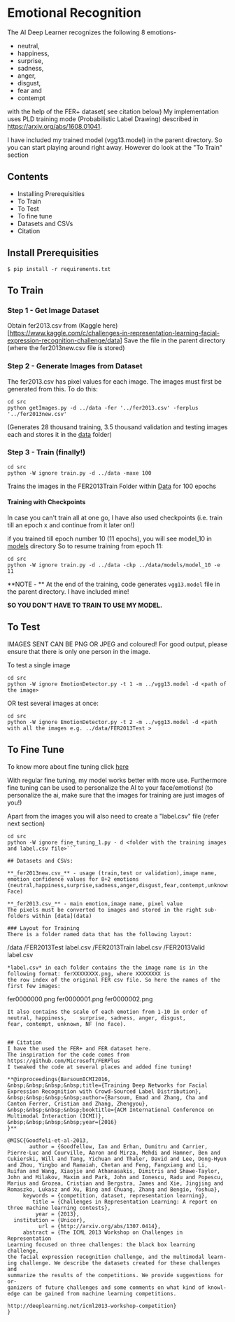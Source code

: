 # Emotional Recognition

The AI Deep Learner recognizes the following 8 emotions-

* neutral, 
* happiness,
* surprise, 
* sadness, 
* anger, 
* disgust, 
* fear and
* contempt

with the help of the FER+ dataset( see citation below)
My implementation uses PLD training mode (Probabilistic Label Drawing) described in https://arxiv.org/abs/1608.01041.

I have included my trained model (vgg13.model) in the parent directory. So you can start playing around right away. 
However do look at the "To Train" section

## Contents
* Installing Prerequisities
* To Train
* To Test
* To fine tune
* Datasets and CSVs
* Citation

## Install Prerequisities
```$ pip install -r requirements.txt```

## To Train

### Step 1 - Get Image Dataset

Obtain fer2013.csv from (Kaggle here)
[https://www.kaggle.com/c/challenges-in-representation-learning-facial-expression-recognition-challenge/data]
Save the file in the parent directory (where the fer2013new.csv file is stored)

### Step 2 - Generate Images from Dataset
The fer2013.csv has pixel values for each image. The images must first be generated from this. To do this:
```
cd src
python getImages.py -d ../data -fer '../fer2013.csv' -ferplus '../fer2013new.csv'
``` 
(Generates 28 thousand training, 3.5 thousand validation and testing images each and stores it in the [data](data) folder)

###  Step 3 - Train (finally!)
```
cd src
python -W ignore train.py -d ../data -maxe 100
```
Trains the images in the FER2013Train Folder within [Data](data) for 100 epochs

#### Training with Checkpoints
In case you can't train all at one go, I have also used checkpoints (i.e. train till an epoch x and continue from it later on!)

if you trained till epoch number 10 (11 epochs), you will see model_10 in [models](data/models) directory
So to resume training from epoch 11:
```
cd src
python -W ignore train.py -d ../data -ckp ../data/models/model_10 -e 11
```

**NOTE - ** At the end of the training, code generates `vgg13.model` file in the parent directory. I have included mine!

**SO YOU DON'T HAVE TO TRAIN TO USE MY MODEL.**

## To Test

IMAGES SENT CAN BE PNG OR JPEG and coloured!
For good output, please ensure that there is only one person in the image.

To test a single image 
```
cd src
python -W ignore EmotionDetector.py -t 1 -m ../vgg13.model -d <path of the image>
```
OR test several images at once:
```
cd src
python -W ignore EmotionDetector.py -t 2 -m ../vgg13.model -d <path with all the images e.g. ../data/FER2013Test >
```

## To Fine Tune
To know more about fine tuning click [here](https://flyyufelix.github.io/2016/10/03/fine-tuning-in-keras-part1.html)

With regular fine tuning, my model works better with more use. Furthermore fine tuning can be used to personalize the AI 
to your face/emotions!
(to personalize the ai, make sure that the images for training are just images of you!)

Apart from the images you will also need to create a "label.csv" file (refer next section)

```
cd src
python -W ignore fine_tuning_1.py - d <folder with the training images and label.csv file>```

## Datasets and CSVs:

**_fer2013new.csv_** - usage (train,test or validation),image name, emotion confidence values for 8+2 emotions
(neutral,happiness,surprise,sadness,anger,disgust,fear,contempt,unknown,Non-Face)

**_fer2013.csv_** - main emotion,image name, pixel value
The pixels must be converted to images and stored in the right sub-folders within [data](data)

### Layout for Training
There is a folder named data that has the following layout:
```
/data
  /FER2013Test
    label.csv
  /FER2013Train
    label.csv
  /FER2013Valid
    label.csv
```
*label.csv* in each folder contains the the image name is in the following format: ferXXXXXXXX.png, where XXXXXXXX is 
the row index of the original FER csv file. So here the names of the first few images:
```
fer0000000.png
fer0000001.png
fer0000002.png
```
It also contains the scale of each emotion from 1-10 in order of neutral, happiness,	surprise, sadness, anger, disgust, 
fear, contempt, unknown, NF (no face). 


## Citation
I have the used the FER+ and FER dataset here.
The inspiration for the code comes from https://github.com/Microsoft/FERPlus
I tweaked the code at several places and added fine tuning!

**@inproceedings{BarsoumICMI2016,  
&nbsp;&nbsp;&nbsp;&nbsp;title={Training Deep Networks for Facial Expression Recognition with Crowd-Sourced Label Distribution},  
&nbsp;&nbsp;&nbsp;&nbsp;author={Barsoum, Emad and Zhang, Cha and Canton Ferrer, Cristian and Zhang, Zhengyou},  
&nbsp;&nbsp;&nbsp;&nbsp;booktitle={ACM International Conference on Multimodal Interaction (ICMI)},  
&nbsp;&nbsp;&nbsp;&nbsp;year={2016}  
}**

@MISC{Goodfeli-et-al-2013,
       author = {Goodfellow, Ian and Erhan, Dumitru and Carrier, Pierre-Luc and Courville, Aaron and Mirza, Mehdi and Hamner, Ben and Cukierski, Will and Tang, Yichuan and Thaler, David and Lee, Dong-Hyun and Zhou, Yingbo and Ramaiah, Chetan and Feng, Fangxiang and Li, Ruifan and Wang, Xiaojie and Athanasakis, Dimitris and Shawe-Taylor, John and Milakov, Maxim and Park, John and Ionescu, Radu and Popescu, Marius and Grozea, Cristian and Bergstra, James and Xie, Jingjing and Romaszko, Lukasz and Xu, Bing and Chuang, Zhang and Bengio, Yoshua},
     keywords = {competition, dataset, representation learning},
        title = {Challenges in Representation Learning: A report on three machine learning contests},
         year = {2013},
  institution = {Unicer},
          url = {http://arxiv.org/abs/1307.0414},
     abstract = {The ICML 2013 Workshop on Challenges in Representation
Learning focused on three challenges: the black box learning challenge,
the facial expression recognition challenge, and the multimodal learn-
ing challenge. We describe the datasets created for these challenges and
summarize the results of the competitions. We provide suggestions for or-
ganizers of future challenges and some comments on what kind of knowl-
edge can be gained from machine learning competitions.

http://deeplearning.net/icml2013-workshop-competition}
}
